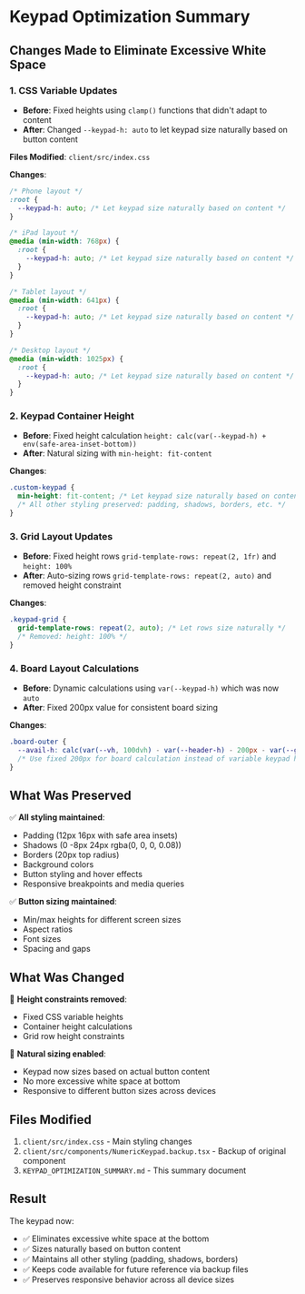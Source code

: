# Keypad Optimization Summary

## Changes Made to Eliminate Excessive White Space

### 1. CSS Variable Updates
- **Before**: Fixed heights using `clamp()` functions that didn't adapt to content
- **After**: Changed `--keypad-h: auto` to let keypad size naturally based on button content

**Files Modified**: `client/src/index.css`

**Changes**:
```css
/* Phone layout */
:root {
  --keypad-h: auto; /* Let keypad size naturally based on content */
}

/* iPad layout */
@media (min-width: 768px) {
  :root {
    --keypad-h: auto; /* Let keypad size naturally based on content */
  }
}

/* Tablet layout */
@media (min-width: 641px) {
  :root {
    --keypad-h: auto; /* Let keypad size naturally based on content */
  }
}

/* Desktop layout */
@media (min-width: 1025px) {
  :root {
    --keypad-h: auto; /* Let keypad size naturally based on content */
  }
}
```

### 2. Keypad Container Height
- **Before**: Fixed height calculation `height: calc(var(--keypad-h) + env(safe-area-inset-bottom))`
- **After**: Natural sizing with `min-height: fit-content`

**Changes**:
```css
.custom-keypad {
  min-height: fit-content; /* Let keypad size naturally based on content */
  /* All other styling preserved: padding, shadows, borders, etc. */
}
```

### 3. Grid Layout Updates
- **Before**: Fixed height rows `grid-template-rows: repeat(2, 1fr)` and `height: 100%`
- **After**: Auto-sizing rows `grid-template-rows: repeat(2, auto)` and removed height constraint

**Changes**:
```css
.keypad-grid {
  grid-template-rows: repeat(2, auto); /* Let rows size naturally */
  /* Removed: height: 100% */
}
```

### 4. Board Layout Calculations
- **Before**: Dynamic calculations using `var(--keypad-h)` which was now `auto`
- **After**: Fixed 200px value for consistent board sizing

**Changes**:
```css
.board-outer {
  --avail-h: calc(var(--vh, 100dvh) - var(--header-h) - 200px - var(--gutter) * 2);
  /* Use fixed 200px for board calculation instead of variable keypad height */
}
```

## What Was Preserved
✅ **All styling maintained**:
- Padding (12px 16px with safe area insets)
- Shadows (0 -8px 24px rgba(0, 0, 0, 0.08))
- Borders (20px top radius)
- Background colors
- Button styling and hover effects
- Responsive breakpoints and media queries

✅ **Button sizing maintained**:
- Min/max heights for different screen sizes
- Aspect ratios
- Font sizes
- Spacing and gaps

## What Was Changed
🔄 **Height constraints removed**:
- Fixed CSS variable heights
- Container height calculations
- Grid row height constraints

🔄 **Natural sizing enabled**:
- Keypad now sizes based on actual button content
- No more excessive white space at bottom
- Responsive to different button sizes across devices

## Files Modified
1. `client/src/index.css` - Main styling changes
2. `client/src/components/NumericKeypad.backup.tsx` - Backup of original component
3. `KEYPAD_OPTIMIZATION_SUMMARY.md` - This summary document

## Result
The keypad now:
- ✅ Eliminates excessive white space at the bottom
- ✅ Sizes naturally based on button content
- ✅ Maintains all other styling (padding, shadows, borders)
- ✅ Keeps code available for future reference via backup files
- ✅ Preserves responsive behavior across all device sizes
